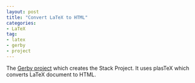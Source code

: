 ```yaml
---
layout: post
title: "Convert LaTeX to HTML"
categories: 
- LaTeX
tag: 
- latex
- gerby
- project
---
```


The [Gerby project](https://gerby-project.github.io/stacks-instructions)
which creates the Stack Project. 
It uses plasTeX which converts LaTeX document 
to HTML. 